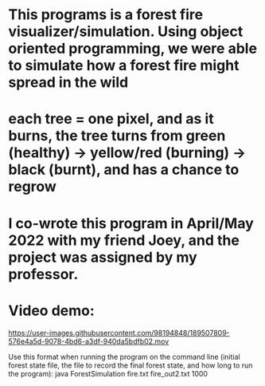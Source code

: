 # This programs is a forest fire visualizer/simulation. Using object oriented programming, we were able to simulate how a forest fire might spread in the wild 
# each tree = one pixel, and as it burns, the tree turns from green (healthy) -> yellow/red (burning) -> black (burnt), and has a chance to regrow
# I co-wrote this program in April/May 2022 with my friend Joey, and the project was assigned by my professor.

# Video demo:
https://user-images.githubusercontent.com/98194848/189507809-576e4a5d-9078-4bd6-a3df-940da5bdfb02.mov

Use this format when running the program on the command line (initial forest state file, the file to record the final forest state, and how long to run the program):
java ForestSimulation fire.txt fire_out2.txt 1000

